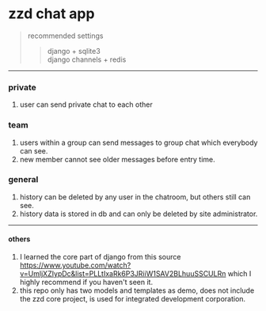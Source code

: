 # zzd chat app

> recommended settings
>> django + sqlite3 <br />
>> django channels + redis

***

### private
 
1. user can send private chat to each other

### team

1. users within a group can send messages to group chat which everybody can see. 
1. new member cannot see older messages before entry time. 

### general

1. history can be deleted by any user in the chatroom, but others still can see. 
1. history data is stored in db and can only be deleted by site administrator. 

***

#### others

1. I learned the core part of django from this source https://www.youtube.com/watch?v=UmljXZIypDc&list=PLLtIxaRk6P3JRiiW1SAV2BLhuuSSCULRn which I highly recommend if you haven't seen it. 
1. this repo only has two models and templates as demo, does not include the zzd core project, is used for integrated development corporation. 

